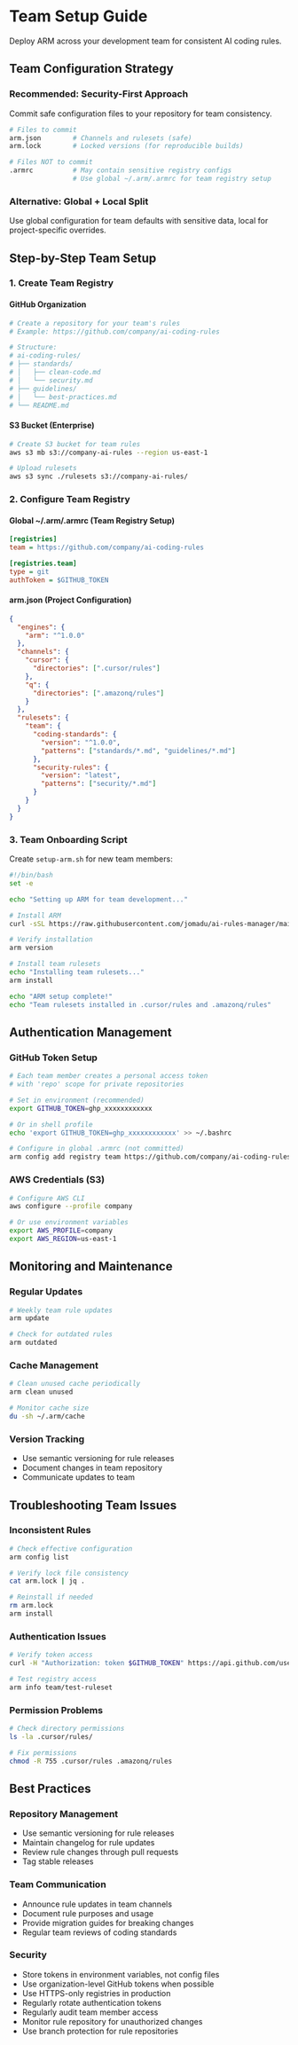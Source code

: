 # Team Setup Guide

Deploy ARM across your development team for consistent AI coding rules.

## Team Configuration Strategy

### Recommended: Security-First Approach
Commit safe configuration files to your repository for team consistency.

```bash
# Files to commit
arm.json        # Channels and rulesets (safe)
arm.lock        # Locked versions (for reproducible builds)

# Files NOT to commit
.armrc          # May contain sensitive registry configs
                # Use global ~/.arm/.armrc for team registry setup
```

### Alternative: Global + Local Split
Use global configuration for team defaults with sensitive data, local for project-specific overrides.

## Step-by-Step Team Setup

### 1. Create Team Registry

#### GitHub Organization
```bash
# Create a repository for your team's rules
# Example: https://github.com/company/ai-coding-rules

# Structure:
# ai-coding-rules/
# ├── standards/
# │   ├── clean-code.md
# │   └── security.md
# ├── guidelines/
# │   └── best-practices.md
# └── README.md
```

#### S3 Bucket (Enterprise)
```bash
# Create S3 bucket for team rules
aws s3 mb s3://company-ai-rules --region us-east-1

# Upload rulesets
aws s3 sync ./rulesets s3://company-ai-rules/
```

### 2. Configure Team Registry

#### Global ~/.arm/.armrc (Team Registry Setup)
```ini
[registries]
team = https://github.com/company/ai-coding-rules

[registries.team]
type = git
authToken = $GITHUB_TOKEN
```

#### arm.json (Project Configuration)
```json
{
  "engines": {
    "arm": "^1.0.0"
  },
  "channels": {
    "cursor": {
      "directories": [".cursor/rules"]
    },
    "q": {
      "directories": [".amazonq/rules"]
    }
  },
  "rulesets": {
    "team": {
      "coding-standards": {
        "version": "^1.0.0",
        "patterns": ["standards/*.md", "guidelines/*.md"]
      },
      "security-rules": {
        "version": "latest",
        "patterns": ["security/*.md"]
      }
    }
  }
}
```

### 3. Team Onboarding Script

Create `setup-arm.sh` for new team members:

```bash
#!/bin/bash
set -e

echo "Setting up ARM for team development..."

# Install ARM
curl -sSL https://raw.githubusercontent.com/jomadu/ai-rules-manager/main/scripts/install.sh | bash

# Verify installation
arm version

# Install team rulesets
echo "Installing team rulesets..."
arm install

echo "ARM setup complete!"
echo "Team rulesets installed in .cursor/rules and .amazonq/rules"
```

## Authentication Management

### GitHub Token Setup
```bash
# Each team member creates a personal access token
# with 'repo' scope for private repositories

# Set in environment (recommended)
export GITHUB_TOKEN=ghp_xxxxxxxxxxxx

# Or in shell profile
echo 'export GITHUB_TOKEN=ghp_xxxxxxxxxxxx' >> ~/.bashrc

# Configure in global .armrc (not committed)
arm config add registry team https://github.com/company/ai-coding-rules --type=git --authToken=$GITHUB_TOKEN
```

### AWS Credentials (S3)
```bash
# Configure AWS CLI
aws configure --profile company

# Or use environment variables
export AWS_PROFILE=company
export AWS_REGION=us-east-1
```

## Monitoring and Maintenance

### Regular Updates
```bash
# Weekly team rule updates
arm update

# Check for outdated rules
arm outdated
```

### Cache Management
```bash
# Clean unused cache periodically
arm clean unused

# Monitor cache size
du -sh ~/.arm/cache
```

### Version Tracking
- Use semantic versioning for rule releases
- Document changes in team repository
- Communicate updates to team

## Troubleshooting Team Issues

### Inconsistent Rules
```bash
# Check effective configuration
arm config list

# Verify lock file consistency
cat arm.lock | jq .

# Reinstall if needed
rm arm.lock
arm install
```

### Authentication Issues
```bash
# Verify token access
curl -H "Authorization: token $GITHUB_TOKEN" https://api.github.com/user

# Test registry access
arm info team/test-ruleset
```

### Permission Problems
```bash
# Check directory permissions
ls -la .cursor/rules/

# Fix permissions
chmod -R 755 .cursor/rules .amazonq/rules
```

## Best Practices

### Repository Management
- Use semantic versioning for rule releases
- Maintain changelog for rule updates
- Review rule changes through pull requests
- Tag stable releases

### Team Communication
- Announce rule updates in team channels
- Document rule purposes and usage
- Provide migration guides for breaking changes
- Regular team reviews of coding standards

### Security
- Store tokens in environment variables, not config files
- Use organization-level GitHub tokens when possible
- Use HTTPS-only registries in production
- Regularly rotate authentication tokens
- Regularly audit team member access
- Monitor rule repository for unauthorized changes
- Use branch protection for rule repositories
